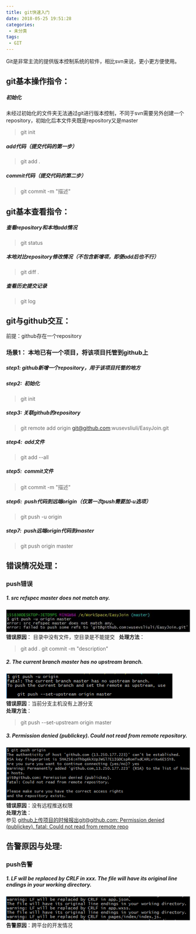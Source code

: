```yaml
---
title: git快速入门
date: 2018-05-25 19:51:28
categories:
 - 未分类
tags: 
 - GIT
---
```

Git是非常主流的提供版本控制系统的软件，相比svn来说，更小更方便使用。
<escape><!-- more --></escape>

## git基本操作指令：
##### 初始化  
未经过初始化的文件夹无法通过git进行版本控制，不同于svn需要另外创建一个repository，初始化后本文件夹既是repository又是master
> git init
##### add代码（提交代码的第一步）
> git add .
##### commit代码（提交代码的第二步）
> git commit -m "描述"


## git基本查看指令：
##### 查看repository和本地add情况
> git status
##### 本地对比repository修改情况（不包含新增项，即便add后也不行）
> git diff .
##### 查看历史提交记录
> git log


## git与github交互：
前提：github存在一个repository
### 场景1： 本地已有一个项目，将该项目托管到github上
##### step1: github新增一个repository，用于该项目托管的地方
##### step2:  初始化
> git init
##### step3: 关联github的repository
> git remote add origin git@github.com:wusevsliuli/EasyJoin.git
##### step4:  add文件
> git add --all
##### step5:  commit文件
> git commit -m "描述"
##### step6:  push代码到远端origin（仅第一次push需要加-u选项）
> git push -u origin
##### step7:  push远端origin代码到master
> git push origin master


## 错误情况处理：
### push错误
##### 1. src refspec master does not match any.
![没有已add的文件](git快速入门/没有已add的文件.png)    
**错误原因**： 目录中没有文件，空目录是不能提交   
**处理方法**：  
> git add .
> git commit -m "description"

##### 2. The current branch master has no upstream branch. 
![没有对应的远程分支](git快速入门/没有对应的远程分支.png)   
**错误原因**：当前分支主机没有上游分支    
**处理方法**：  
> git push --set-upstream origin master  

##### 3. Permission denied (publickey). Could not read from remote    repository.  
![无远程推送权限](git快速入门/无远程推送权限.png)  
**错误原因**：没有远程推送权限  
**处理方法**：  
参见 [github上传项目的时候报出git@github.com: Permission denied (publickey). fatal: Could not read from remote repo](https://blog.csdn.net/weixin_44394753/article/details/91410463)


## 告警原因与处理:
### push告警
##### 1. LF will be replaced by CRLF in xxx. The file will have its original line endings in your working directory.  
![跨平台告警](git快速入门/跨平台告警.png)  
**告警原因**：跨平台的开发情况  

